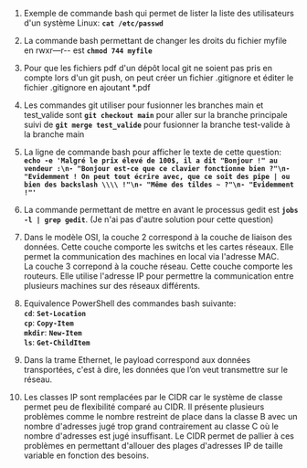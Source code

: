1. Exemple de commande bash qui permet de lister la liste des utilisateurs d'un système Linux: **`cat /etc/passwd`**  

2. La commande bash permettant de changer les droits du fichier myfile en rwxr—r-- est **`chmod 744 myfile`**  

3. Pour que les fichiers pdf d'un dépôt local git ne soient pas pris en compte lors d'un git push, on peut créer un fichier .gitignore et éditer le fichier .gitignore en ajoutant *.pdf

4. Les commandes git utiliser pour fusionner les branches main et test_valide sont **`git checkout main`** pour aller sur la branche principale suivi de **`git merge test_valide`** pour fusionner la branche test-valide à la branche main

5. La ligne de commande bash pour afficher le texte de cette question:    
**`echo -e 'Malgré le prix élevé de 100$, il a dit "Bonjour !" au vendeur :\n- "Bonjour est-ce que ce clavier fonctionne bien ?"\n- "Evidemment ! On peut tout écrire avec, que ce soit des pipe | ou bien des backslash \\\\ !"\n- "Même des tildes ~ ?"\n- "Evidemment !"'`**  

6. La commande permettant de mettre en avant le processus gedit est  **`jobs -l | grep gedit`**. (Je n'ai pas d'autre solution pour cette question) 

7. Dans le modèle OSI, la couche 2 correspond à la couche de liaison des données. Cette couche comporte les switchs et les cartes réseaux. Elle permet la communication des machines en local via l'adresse MAC.  
La couche 3 correpond à la couche réseau. Cette couche comporte les routeurs. Elle utilise l'adresse IP pour permettre la communication entre plusieurs machines sur des réseaux différents.  

8. Equivalence PowerShell des commandes bash suivante:  
**`cd`**: **`Set-Location`**  
**`cp`**: **`Copy-Item`**  
**`mkdir`**: **`New-Item`**  
**`ls`**: **`Get-ChildItem`**  

9. Dans la trame Ethernet, le payload correspond aux données transportées, c'est à dire, les données que l’on veut transmettre sur le réseau.  

10. Les classes IP sont remplacées par le CIDR car le système de classe permet peu de flexibilité comparé au CIDR. Il présente plusieurs problèmes comme le nombre restreint de place dans la classe B avec un nombre d'adresses jugé trop grand contrairement au classe C où le nombre d'adresses est jugé insuffisant. Le CIDR permet de pallier à ces problèmes en permettant d'allouer des plages d'adresses IP de taille variable en fonction des besoins.
